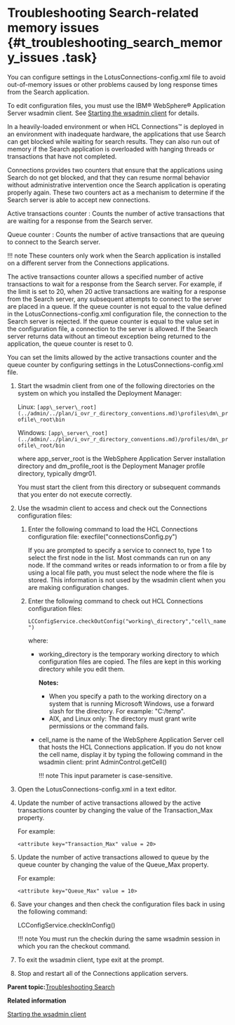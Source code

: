 # Troubleshooting Search-related memory issues {#t_troubleshooting_search_memory_issues .task}

You can configure settings in the LotusConnections-config.xml file to avoid out-of-memory issues or other problems caused by long response times from the Search application.

To edit configuration files, you must use the IBM® WebSphere® Application Server wsadmin client. See [Starting the wsadmin client](../admin/t_admin_wsadmin_starting.md) for details.

In a heavily-loaded environment or when HCL Connections™ is deployed in an environment with inadequate hardware, the applications that use Search can get blocked while waiting for search results. They can also run out of memory if the Search application is overloaded with hanging threads or transactions that have not completed.

Connections provides two counters that ensure that the applications using Search do not get blocked, and that they can resume normal behavior without administrative intervention once the Search application is operating properly again. These two counters act as a mechanism to determine if the Search server is able to accept new connections.

Active transactions counter
:   Counts the number of active transactions that are waiting for a response from the Search server.

Queue counter
:   Counts the number of active transactions that are queuing to connect to the Search server.

!!! note
    These counters only work when the Search application is installed on a different server from the Connections applications.

The active transactions counter allows a specified number of active transactions to wait for a response from the Search server. For example, if the limit is set to 20, when 20 active transactions are waiting for a response from the Search server, any subsequent attempts to connect to the server are placed in a queue. If the queue counter is not equal to the value defined in the LotusConnections-config.xml configuration file, the connection to the Search server is rejected. If the queue counter is equal to the value set in the configuration file, a connection to the server is allowed. If the Search server returns data without an timeout exception being returned to the application, the queue counter is reset to 0.

You can set the limits allowed by the active transactions counter and the queue counter by configuring settings in the LotusConnections-config.xml file.

1.  Start the wsadmin client from one of the following directories on the system on which you installed the Deployment Manager:

    Linux: `[app\_server\_root](../admin/../plan/i_ovr_r_directory_conventions.md)\profiles\dm\_profile\_root\bin`

    Windows: `[app\_server\_root](../admin/../plan/i_ovr_r_directory_conventions.md)/profiles/dm\_profile\_root/bin`

    where app\_server\_root is the WebSphere Application Server installation directory and dm\_profile\_root is the Deployment Manager profile directory, typically dmgr01.

    You must start the client from this directory or subsequent commands that you enter do not execute correctly.

2.  Use the wsadmin client to access and check out the Connections configuration files:

    1.  Enter the following command to load the HCL Connections configuration file: execfile\("connectionsConfig.py"\)

        If you are prompted to specify a service to connect to, type 1 to select the first node in the list. Most commands can run on any node. If the command writes or reads information to or from a file by using a local file path, you must select the node where the file is stored. This information is not used by the wsadmin client when you are making configuration changes.

    2.  Enter the following command to check out HCL Connections configuration files:

        `LCConfigService.checkOutConfig("working\_directory","cell\_name")`

        where:

        -   working\_directory is the temporary working directory to which configuration files are copied. The files are kept in this working directory while you edit them.

            **Notes:**

            -   When you specify a path to the working directory on a system that is running Microsoft Windows, use a forward slash for the directory. For example: "C:/temp".
            -   AIX, and Linux only: The directory must grant write permissions or the command fails.
        -   cell\_name is the name of the WebSphere Application Server cell that hosts the HCL Connections application. If you do not know the cell name, display it by typing the following command in the wsadmin client: print AdminControl.getCell\(\)

            !!! note
    This input parameter is case-sensitive.

3.  Open the LotusConnections-config.xml in a text editor.

4.  Update the number of active transactions allowed by the active transactions counter by changing the value of the Transaction\_Max property.

    For example:

    ```
    <attribute key="Transaction_Max" value = 20>
    ```

5.  Update the number of active transactions allowed to queue by the queue counter by changing the value of the Queue\_Max property.

    For example:

    ```
    <attribute key="Queue_Max" value = 10>
    ```

6.  Save your changes and then check the configuration files back in using the following command:

    LCConfigService.checkInConfig\(\)

    !!! note
    You must run the checkin during the same wsadmin session in which you ran the checkout command.

7.  To exit the wsadmin client, type exit at the prompt.

8.  Stop and restart all of the Connections application servers.


**Parent topic:**[Troubleshooting Search](../troubleshoot/c_ts_search.md)

**Related information**  


[Starting the wsadmin client](../admin/t_admin_wsadmin_starting.md)

